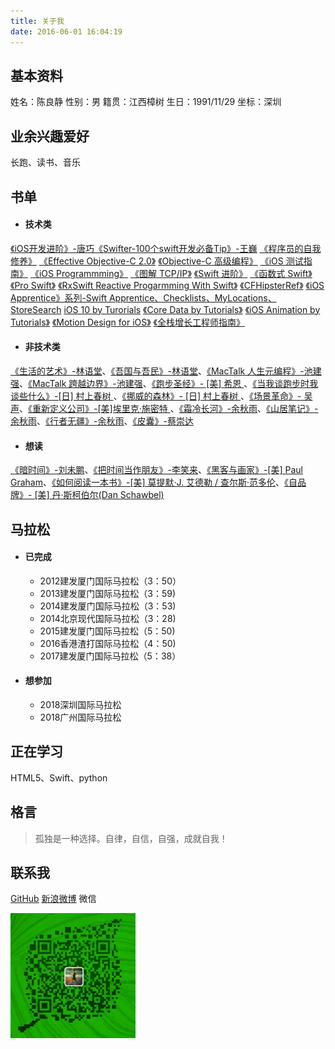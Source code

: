 ```yaml
---
title: 关于我
date: 2016-06-01 16:04:19
---
```


## 基本资料
姓名：陈良静
性别：男
籍贯：江西樟树
生日：1991/11/29
坐标：深圳

## 业余兴趣爱好
长跑、读书、音乐

## 书单
- #### 技术类 
[《iOS开发进阶》-唐巧](https://book.douban.com/subject/26287173/)[《Swifter-100个swift开发必备Tip》-王巍](https://book.douban.com/subject/26386453/)
[《程序员的自我修养》]()
[《Effective Objective-C 2.0》]()
[《Objective-C 高级编程》]()
[《iOS 测试指南》]()
[《iOS Programmming》]()
[《图解 TCP/IP》]()
[《Swift 进阶》]()
[《函数式 Swift》]()
[《Pro Swift》]()
[《RxSwift Reactive Progarmming With Swift》]()
[《CFHipsterRef》]()
[《iOS Apprentice》系列-Swift Apprentice、Checklists、MyLocations、StoreSearch]()
[iOS 10 by Turorials]()
[《Core Data by Tutorials》]()
[《iOS Animation by Tutorials》]()
[《Motion Design for iOS》](https://github.com/Cloudox/Motion-Design-for-iOS)
[《全栈增长工程师指南》]()

- #### 非技术类
[《生活的艺术》-林语堂](https://book.douban.com/subject/1492634/)、[《吾国与吾民》-林语堂](https://book.douban.com/subject/1491239/)、[《MacTalk 人生元编程》-池建强](https://book.douban.com/subject/25826578/)、[《MacTalk 跨越边界》-池建强](https://book.douban.com/subject/26663519/)、[《跑步圣经》- [美] 希恩 ](https://book.douban.com/subject/2340062/)、[《当我谈跑步时我谈些什么》-[日] 村上春树 ](https://book.douban.com/subject/3369600/)、[《挪威的森林》- [日] 村上春树 ](https://book.douban.com/subject/1046265/)、[《场景革命》- 吴声](https://book.douban.com/subject/26575141/)、[《重新定义公司》-[美]埃里克·施密特 ](https://book.douban.com/subject/26582822/)、[《霜冷长河》-余秋雨](https://book.douban.com/subject/1075495/)、[《山居笔记》-余秋雨](https://book.douban.com/subject/1001204/)、[《行者无疆》-余秋雨](https://book.douban.com/subject/1054889/)、[《皮囊》-蔡崇达](https://book.douban.com/subject/26278687/)
- #### 想读
[《暗时间》-刘未鹏](https://book.douban.com/subject/6709809/)、[《把时间当作朋友》-李笑来](https://book.douban.com/subject/3609132/)、[《黑客与画家》-[美] Paul Graham](https://book.douban.com/subject/6021440/)、[《如何阅读一本书》-[美] 莫提默·J. 艾德勒 / 查尔斯·范多伦](https://book.douban.com/subject/1013208/)、[《自品牌》- [美] 丹·斯柯伯尔(Dan Schawbel)](https://book.douban.com/subject/26687512/)

## 马拉松
- #### 已完成
	- 2012建发厦门国际马拉松（3：50）
	- 2013建发厦门国际马拉松（3：59)
	- 2014建发厦门国际马拉松（3：53)
	- 2014北京现代国际马拉松（3：28)
	- 2015建发厦门国际马拉松（5：50)
	- 2016香港渣打国际马拉松（4：50)
	- 2017建发厦门国际马拉松（5：38）
- #### 想参加
    - 2018深圳国际马拉松
    - 2018广州国际马拉松

## 正在学习
HTML5、Swift、python
## 格言
> 孤独是一种选择。自律，自信，自强，成就自我！

## 联系我
[GitHub](https://github.com/ljchen1129)
[新浪微博](http://weibo.com/u/3240004000?topnav=1&wvr=6&topsug=1&is_all=1)
微信

<img src="index/weixingIcon.png" width="200px" height="200px
">


